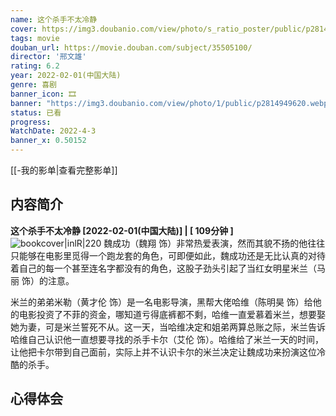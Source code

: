 ```yaml
---
name: 这个杀手不太冷静
cover: https://img3.doubanio.com/view/photo/s_ratio_poster/public/p2814949620.webp
tags: movie
douban_url: https://movie.douban.com/subject/35505100/
director: '邢文雄'
rating: 6.2
year: 2022-02-01(中国大陆)
genre: 喜剧
banner_icon: 🎞
banner: "https://img3.doubanio.com/view/photo/1/public/p2814949620.webp"
status: 已看
progress: 
WatchDate: 2022-4-3
banner_x: 0.50152
---
```

[[-我的影单|查看完整影单]]
## 内容简介
**这个杀手不太冷静 [2022-02-01(中国大陆)] | [ 109分钟 ]** ![bookcover|inlR|220](https://img3.doubanio.com/view/photo/s_ratio_poster/public/p2814949620.webp)
魏成功（魏翔 饰）非常热爱表演，然而其貌不扬的他往往只能够在电影里觅得一个跑龙套的角色，可即便如此，魏成功还是无比认真的对待着自己的每一个甚至连名字都没有的角色，这股子劲头引起了当红女明星米兰（马丽 饰）的注意。

















米兰的弟弟米勒（黄才伦 饰）是一名电影导演，黑帮大佬哈维（陈明昊 饰）给他的电影投资了不菲的资金，哪知道亏得底裤都不剩，哈维一直爱慕着米兰，想要娶她为妻，可是米兰誓死不从。这一天，当哈维决定和姐弟两算总账之际，米兰告诉哈维自己认识他一直想要寻找的杀手卡尔（艾伦 饰）。哈维给了米兰一天的时间，让他把卡尔带到自己面前，实际上并不认识卡尔的米兰决定让魏成功来扮演这位冷酷的杀手。
## 心得体会
